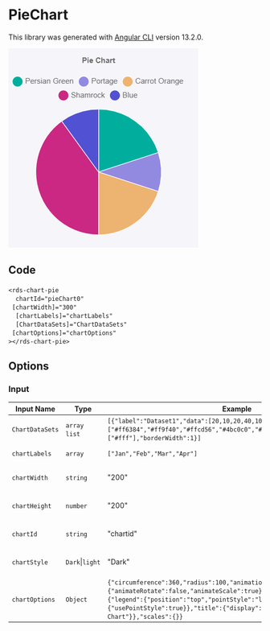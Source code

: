 # PieChart

This library was generated with [Angular CLI](https://github.com/angular/angular-cli) version 13.2.0.

<p align="left">
<img src="../../assets/piechart.png" alt="piechart"/>
<p/>

## Code

`<rds-chart-pie`  
`  chartId="pieChart0"`  
 ` [chartWidth]="300"`  
`  [chartLabels]="chartLabels"`  
`  [ChartDataSets]="ChartDataSets"`  
 ` [chartOptions]="chartOptions"`  
`></rds-chart-pie>`  

## Options
### Input
<!-- prettier-ignore -->
| Input Name                  | Type                             |Example| Description                                                                  |
| --------------------------- | -------------------------------- |------------| ---------------------------------------------------------------------------- |
| `ChartDataSets`             | `array list`        |`[{"label":"Dataset1","data":[20,10,20,40,10],"backgroundColor":["#ff6384","#ff9f40","#ffcd56","#4bc0c0","#059bff"],"borderColor":["#fff"],"borderWidth":1}]`|Data set of the Pie Chart`
| `chartLabels`               | `array`                          | `["Jan","Feb","Mar","Apr"]`|Specify chart labels|
| `chartWidth`                |  `string`                       | "200"|Specify the width of the chart|
| `chartHeight`                |  `number`                       | "200"|Specify the width of the chart|
| `chartId`                |  `string`                       | "chartid"|Specify the ID of the chart|
| `chartStyle`                |  `Dark`\|`light`                       | "Dark"|Specify the style of the chart|
|`chartOptions`|`Object`|`{"circumference":360,"radius":100,"animation":{"animateRotate":false,"animateScale":true},"responsive":true,"plugins":{"legend":{"position":"top","pointStyle":"line","labels":{"usePointStyle":true}},"title":{"display":true,"text":"Pie Chart"}},"scales":{}}`|Chart options|
